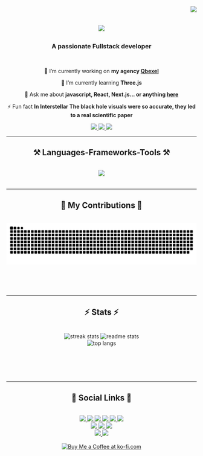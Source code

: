 <img align="right" src="https://visitor-badge.laobi.icu/badge?page_id=riad60.riad60" />

<h1 align="center">
    <img src="https://readme-typing-svg.herokuapp.com/?font=Righteous&size=35&center=true&vCenter=true&width=500&height=70&duration=3000&lines=Hi+There!+👋;+I'm+Riad+Khan;Or;MD+Samiul+Alam+Khan;" />
</h1>

<h3 align="center">A passionate Fullstack developer </h3>

<br/>

<div align="center">
 
 🔭 I’m currently working on **my agency [Qbexel](https://github.com/Qbexel60)**
 
 🌱 I’m currently learning **Three.js**

💬 Ask me about **javascript, React, Next.js... or anything [here](https://github.com/riad60/riad60/issues)**

⚡ Fun fact **In Interstellar The black hole visuals were so accurate, they led to a real scientific paper**

</div>
 
<div align="center"> 
  <a href="mailto:khanriad60@gmail.com">
    <img src="https://img.shields.io/badge/Gmail-333333?style=for-the-badge&logo=gmail&logoColor=red" />
  </a>
 <a href="https://qbexel.com" target="_blank">
     <img src="https://img.shields.io/badge/website-000000?style=for-the-badge&logo=About.me&logoColor=white" /> <!-- sqlite, safari, google-chrome are other good icon options -->
  </a>
  <a href="https://riad60.netlify.app" target="_blank">
     <img src="https://img.shields.io/badge/Portfolio-FF5722?style=for-the-badge&logo=todoist&logoColor=white" target="_blank" /> <!-- sqlite, safari, google-chrome are other good icon options -->
  </a>
</div>



 <hr/>
 
<h2 align="center">⚒️ Languages-Frameworks-Tools ⚒️</h2>
<br/>
<div align="center">
    <img src="https://skillicons.dev/icons?i=html,css,javascript,typescript,git,github,vscode,sass,tailwind" />
    <!-- <img src="https://skillicons.dev/icons?i=nodejs,express,react,nextjs,vite,firebase,mongodb,supabase,prisma" /><br> -->
</div>

<br/>
<hr/>

<div align="center">
  <h2>🐍 My Contributions 🐍</h2>
  <br>
  <img alt="snake eating my contributions" src="https://raw.githubusercontent.com/salesp07/salesp07/output/github-contribution-grid-snake.svg" />
  
  <br/><br/><br/>
</div>

<hr/>

<h2 align="center">⚡ Stats ⚡</h2>
<br>
<div align=center>
  <img width=390 src="https://github-readme-streak-stats-salesp07.vercel.app/?user=salesp07&count_private=true&theme=react&border_radius=10" alt="streak stats"/>
  <img width=390 src="https://github-readme-stats-salesp07.vercel.app/api?username=salesp07&count_private=true&show_icons=true&theme=react&rank_icon=github&border_radius=10" alt="readme stats" />
  <br/>
  <img width=325 align="center" src="https://github-readme-stats-salesp07.vercel.app/api/top-langs/?username=salesp07&hide=HTML&langs_count=8&layout=compact&theme=react&border_radius=10&size_weight=0.5&count_weight=0.5&exclude_repo=github-readme-stats" alt="top langs" />
</div>

<br/><br/>


<br/>

<hr/>
<h2 align="center">👋 Social Links 👋</h2>
<br/>
<div align="center"> 
   <a href="https://www.linkedin.com/in/md-samiul-alam-khan-a2441b239/" target="_blank">
    <img src="https://img.shields.io/badge/LinkedIn-0077B5?style=for-the-badge&logo=linkedin&logoColor=white" target="_blank" />
  </a>
  <a href="https://x.com/RiadKhan60">
    <img src="https://img.shields.io/badge/X-000000?style=for-the-badge&logo=x&logoColor=white" target="_blank" />
  </a>
   <a href="https://www.facebook.com/riadkhann.60" target="_blank">
    <img src="https://img.shields.io/badge/Facebook-1877F2?style=for-the-badge&logo=facebook&logoColor=white" target="_blank" />
   <a href="https://www.instagram.com/riad.khan60" target="_blank">
    <img src="https://img.shields.io/badge/Instagram-E4405F?style=for-the-badge&logo=instagram&logoColor=white" target="_blank" />
  </a>
   <a href="https://www.threads.net/@riad.khan60" target="_blank">
    <img src="https://img.shields.io/badge/Threads-000000?style=for-the-badge&logo=Threads&logoColor=white" target="_blank" />
  </a>
   <a href="https://www.quora.com/profile/Riad-Khan-5" target="_blank">
    <img src="https://img.shields.io/badge/Quora-%23B92B27.svg?&style=for-the-badge&logo=Quora&logoColor=white" target="_blank" />
  </a>
</div>

<div align="center"> 
   <a href="https://wa.link/7sle37">
    <img src="https://img.shields.io/badge/WhatsApp-25D366?style=for-the-badge&logo=whatsapp&logoColor=white" target="_blank" />
  </a>
   <a href="https://t.me/riad600">
    <img src="https://img.shields.io/badge/Telegram-2CA5E0?style=for-the-badge&logo=telegram&logoColor=white" target="_blank" />
  </a>
   <a href="https://discord.com/users/pew8629">
    <img src="https://img.shields.io/badge/Discord-5865F2?style=for-the-badge&logo=discord&logoColor=white" target="_blank" />
  </a>
</div>
<div align="center">
<a href="https://leetcode.com/u/riad60/">
    <img src="https://img.shields.io/badge/-LeetCode-FFA116?style=for-the-badge&logo=LeetCode&logoColor=black" target="_blank" />
  </a>
  <a href="https://github.com/riadkhan60">
    <img src="https://img.shields.io/badge/GitHub-100000?style=for-the-badge&logo=github&logoColor=white" target="_blank" />
  </a>
</div>


<br/>

<div align="center">
<a href='https://ko-fi.com/V7V4RAK9C' target='_blank'><img height='64' style='border:0px;height:64px;' src='https://storage.ko-fi.com/cdn/kofi1.png?v=3' border='0' alt='Buy Me a Coffee at ko-fi.com' /></a>
</div>

<br/>


